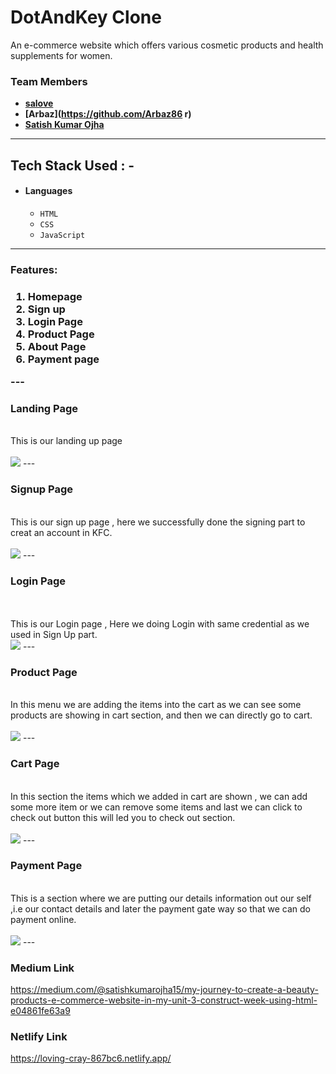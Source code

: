 # DotAndKey Clone
An e-commerce website which offers various cosmetic products and health supplements for women.


### Team Members

- **[salove](https://github.com/salove16)**
- **[Arbaz](https://github.com/Arbaz86 r)**
- **[Satish Kumar Ojha](https://github.com/satishkumarojha)** 

---


## Tech Stack Used : -

- #### Languages
  - `HTML`
  - `CSS`
  - `JavaScript`

---
<h3>Features:<h3/>
  <ol>
    <li>Homepage</li>
    <li>Sign up</li>
     <li>Login Page</li>
    <li>Product Page</li>
     <li>About Page</li>
     <li>Payment page</li>
  </ol>
---  
 <h3>Landing  Page</h3>
  <br>
   This is our landing up page
  <br>
  <br>
   <img src="https://miro.medium.com/max/700/1*90jmKbvXVbUqCLzjpk85Rw.png"/>
---
 <h3>Signup Page</h3>
  <br>
  This is our sign up page , here we successfully done the signing part to creat an account in KFC.
 <br>
  <br>
  <img src="https://miro.medium.com/max/700/1*KaeQnnQAim1nmgeYAxDC6w.png"/>
---
 <h3>Login Page</h3>
   <br>
  <br>
  This is our Login page , Here we doing Login with same credential as we used in Sign Up part.
  <br>  
  <img src="https://miro.medium.com/max/700/1*WgS6ZGAd70EtmhZLFdZwSw.png"/>
  ---
 <h3>Product Page</h3>
   <br>
  In this menu we are adding the items into the cart as we can see some products are showing in cart section, and then we can directly go to cart.
  <br> 
  <br>
  <img src="https://miro.medium.com/max/700/1*p0wpr4fY0dkgGrHRYC674w.png"/>
  ---
 <h3>Cart Page</h3>
  <br>
  In this section the items which we added in cart are shown , we can add some more item or we can remove some items and last we can click to check out button this will led you to check out section.
  <br>
  <br>
  <img src="https://miro.medium.com/max/700/1*II-D18lHH76Fm33G5lJLqg.png"/>
  ---  
 <h3>Payment Page</h3>  
   <br>
  This is a section where we are putting our details information out our self ,i.e our contact details and later the payment gate way so that we can do payment online.
  <br>  
  <br>
  <img src="https://miro.medium.com/max/700/1*ayz0Y20CokZ5W-gf3d-IIA.png"/>
  ---
  
  
### Medium Link
https://medium.com/@satishkumarojha15/my-journey-to-create-a-beauty-products-e-commerce-website-in-my-unit-3-construct-week-using-html-e04861fe63a9




### Netlify Link
 https://loving-cray-867bc6.netlify.app/

